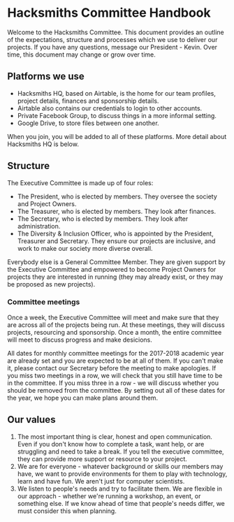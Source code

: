 # Hacksmiths Committee Handbook

Welcome to the Hacksmiths Committee. This document provides an outline of the expectations, structure and processes which we use to deliver our projects. If you have any questions, message our President - Kevin. Over time, this document may change or grow over time.

## Platforms we use

* Hacksmiths HQ, based on Airtable, is the home for our team profiles, project details, finances and sponsorship details.
* Airtable also contains our credentials to login to other accounts.
* Private Facebook Group, to discuss things in a more informal setting.
* Google Drive, to store files between one another.

When you join, you will be added to all of these platforms. More detail about Hacksmiths HQ is below. 

## Structure

The Executive Committee is made up of four roles:

* The President, who is elected by members. They oversee the society and Project Owners.
* The Treasurer, who is elected by members. They look after finances.
* The Secretary, who is elected by members. They look after administration.
* The Diversity & Inclusion Officer, who is appointed by the President, Treasurer and Secretary. They ensure our projects are inclusive, and work to make our society more diverse overall.

Everybody else is a General Committee Member. They are given support by the Executive Committee and empowered to become Project Owners for projects they are interested in running (they may already exist, or they may be proposed as new projects).

### Committee meetings

Once a week, the Executive Committee will meet and make sure that they are across all of the projects being run. At these meetings, they will discuss projects, resourcing and sponsorship. Once a month, the entire committee will meet to discuss progress and make desicions. 

All dates for monthly committee meetings for the 2017-2018 academic year are already set and you are expected to be at all of them. If you can't make it, please contact our Secretary before the meeting to make apologies. If you miss two meetings in a row, we will check that you still have time to be in the committee. If you miss three in a row - we will discuss whether you should be removed from the committee. By setting out all of these dates for the year, we hope you can make plans around them.

## Our values 

1. The most important thing is clear, honest and open communication. Even if you don't know how to complete a task, want help, or are struggling and need to take a break. If you tell the executive committee, they can provide more support or resource to your project.
2. We are for everyone - whatever background or skills our members may have, we want to provide environments for them to play with technology, learn and have fun. We aren't just for computer scientists.
3. We listen to people's needs and try to facilitate them. We are flexible in our approach - whether we're running a workshop, an event, or something else. If we know ahead of time that people's needs differ, we must consider this when planning. 

